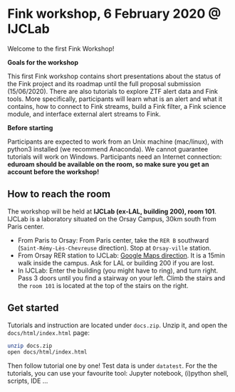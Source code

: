 # Fink workshop, 6 February 2020 @ IJCLab

Welcome to the first Fink Workshop!

**Goals for the workshop**

This first Fink workshop contains short presentations about the status of the Fink project and its roadmap until the full proposal submission (15/06/2020). There are also tutorials to explore ZTF alert data and Fink tools. More specifically, participants will learn what is an alert and what it contains, how to connect to Fink streams, build a Fink filter, a Fink science module, and interface external alert streams to Fink.

**Before starting**

Participants are expected to work from an Unix machine (mac/linux), with python3 installed (we recommend Anaconda). We cannot guarantee tutorials will work on Windows. Participants need an Internet connection: **eduroam should be available on the room, so make sure you get an account before the workshop!**

## How to reach the room

The workshop will be held at **IJCLab (ex-LAL, building 200), room 101**. IJCLab is a laboratory situated on the Orsay Campus, 30km south from Paris center.

- From Paris to Orsay: From Paris center, take the `RER B` southward (`Saint-Rémy-Lès-Chevreuse` direction). Stop at `Orsay-ville` station.
- From Orsay RER station to IJCLab: [Google Maps direction](https://goo.gl/maps/BpdAiKeU9gpzGJkx9). It is a 15min walk inside the campus. Ask for LAL or building 200 if you are lost.
- In IJCLab: Enter the building (you might have to ring), and turn right. Pass 3 doors until you find a stairway on your left. Climb the stairs and the `room 101` is located at the top of the stairs on the right.

## Get started

Tutorials and instruction are located under `docs.zip`. Unzip it, and open the `docs/html/index.html` page:

```bash
unzip docs.zip
open docs/html/index.html
```

Then follow tutorial one by one! Test data is under `datatest`. For the the tutorials, you can use your favourite tool: Jupyter notebook, (i)python shell, scripts, IDE ...
